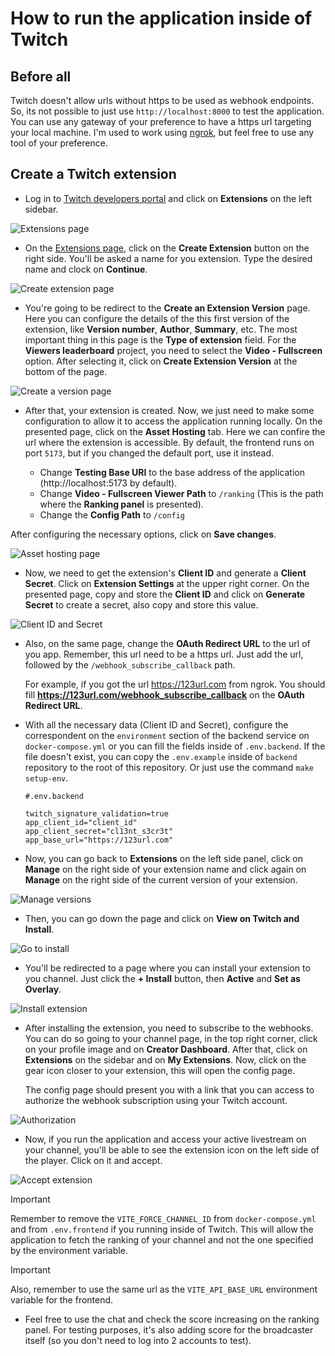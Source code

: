 # How to run the application inside of Twitch

## Before all

Twitch doesn't allow urls without https to be used as webhook endpoints. So, its not possible to just use `http://localhost:8000` to test the application. You can use any gateway of your preference to have a https url targeting your local machine. I'm used to work using [ngrok](https://ngrok.com/), but feel free to use any tool of your preference.

## Create a Twitch extension

- Log in to [Twitch developers portal](https://dev.twitch.tv/console) and click on **Extensions** on the left sidebar.

![Extensions page](./assets/extensions_page.png)

- On the [Extensions page](https://dev.twitch.tv/console/extensions), click on the **Create Extension** button on the right side. You'll be asked a name for you extension. Type the desired name and clock on **Continue**.

![Create extension page](./assets/create_extension.png)

- You're going to be redirect to the **Create an Extension Version** page. Here you can configure the details of the this first version of the extension, like **Version number**, **Author**, **Summary**, etc. The most important thing in this page is the **Type of extension** field. For the **Viewers leaderboard** project, you need to select the **Video - Fullscreen** option. After selecting it, click on **Create Extension Version** at the bottom of the page.

![Create a version page](./assets/extension_version.png)

- After that, your extension is created. Now, we just need to make some configuration to allow it to access the application running locally. On the presented page, click on the **Asset Hosting** tab. Here we can confire the url where the extension is accessible. By default, the frontend runs on port `5173`, but if you changed the default port, use it instead.

  - Change **Testing Base URI** to the base address of the application (http://localhost:5173 by default).
  - Change **Video - Fullscreen Viewer Path** to `/ranking` (This is the path where the **Ranking panel** is presented).
  - Change the **Config Path** to `/config`

After configuring the necessary options, click on **Save changes**.

![Asset hosting page](./assets/asset_hosting.png)

- Now, we need to get the extension's **Client ID** and generate a **Client Secret**. Click on **Extension Settings** at the upper right corner. On the presented page, copy and store the **Client ID** and click on **Generate Secret** to create a secret, also copy and store this value.

![Client ID and Secret](./assets/secret_client_id.png)

- Also, on the same page, change the **OAuth Redirect URL** to the url of you app. Remember, this url need to be a https url. Just add the url, followed by the `/webhook_subscribe_callback` path.

  For example, if you got the url https://123url.com from ngrok. You should fill **https://123url.com/webhook_subscribe_callback** on the **OAuth Redirect URL**.


- With all the necessary data (Client ID and Secret), configure the correspondent on the `environment` section of the backend service on `docker-compose.yml` or you can fill the fields inside of `.env.backend`. If the file doesn't exist, you can copy the `.env.example` inside of `backend` repository to the root of this repository. Or just use the command `make setup-env`.

  ```
  #.env.backend

  twitch_signature_validation=true
  app_client_id="client_id"
  app_client_secret="cl13nt_s3cr3t"
  app_base_url="https://123url.com"
  ```

- Now, you can go back to **Extensions** on the left side panel, click on **Manage** on the right side of your extension name and click again on **Manage** on the right side of the current version of your extension.

![Manage versions](./assets/manage_versions.png)

- Then, you can go down the page and click on **View on Twitch and Install**.

![Go to install](./assets/go_to_install.png)

- You'll be redirected to a page where you can install your extension to you channel. Just click the **+ Install** button, then **Active** and **Set as Overlay**.

![Install extension](./assets/install_extension.png)

- After installing the extension, you need to subscribe to the webhooks. You can do so going to your channel page, in the top right corner, click on your profile image and on **Creator Dashboard**. After that, click on **Extensions** on the sidebar and on **My Extensions**. Now, click on the gear icon closer to your extension, this will open the config page.

  The config page should present you with a link that you can access to authorize the webhook subscription using your Twitch account.

![Authorization](./assets/authorization.png)

- Now, if you run the application and access your active livestream on your channel, you'll be able to see the extension icon on the left side of the player. Click on it and accept.

![Accept extension](./assets/accept_extension.png)

> [!IMPORTANT]
> Remember to remove the `VITE_FORCE_CHANNEL_ID` from `docker-compose.yml` and from `.env.frontend` if you running inside of Twitch. This will allow the application to fetch the ranking of your channel and not the one specified by the environment variable.

> [!IMPORTANT]
> Also, remember to use the same url as the `VITE_API_BASE_URL` environment variable for the frontend.

- Feel free to use the chat and check the score increasing on the ranking panel. For testing purposes, it's also adding score for the broadcaster itself (so you don't need to log into 2 accounts to test).